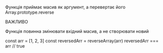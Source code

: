 Функція приймає масив як аргумент, а перевертає його Array.prototype.reverse

ВАЖЛИВО

Функція повинна змінювати вхідний масив, а не створювати новий

const arr = [1, 2, 3]
const reversedArr = reverseArray(arr)
reversedArr === arr // true
